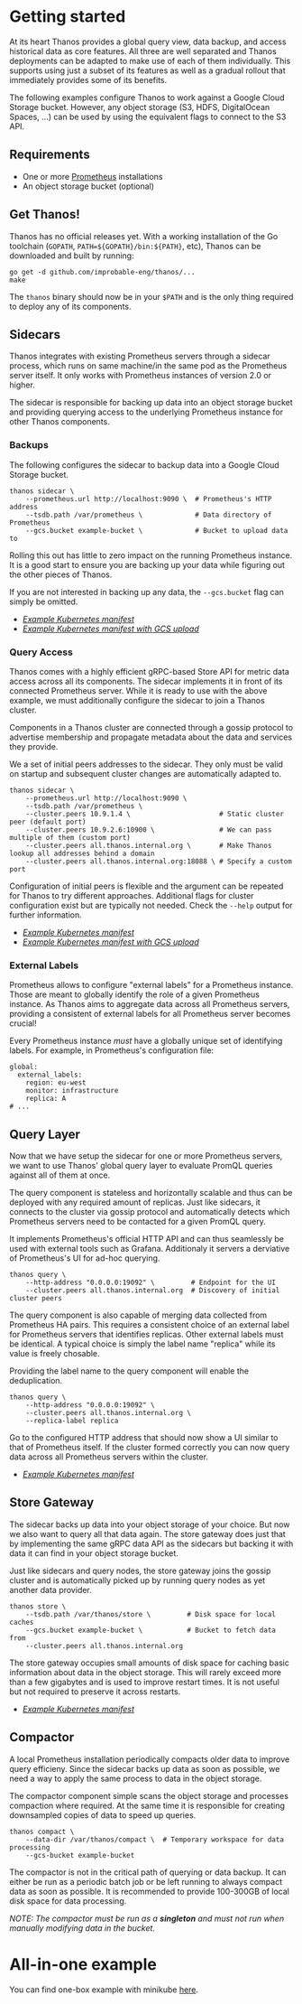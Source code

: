 # Getting started

At its heart Thanos provides a global query view, data backup, and access historical data as core features. All three are well separated and Thanos deployments can be adapted to make use of each of them individually. This supports using just a subset of its features as well as a gradual rollout that immediately provides some of its benefits.

The following examples configure Thanos to work against a Google Cloud Storage bucket. However, any object storage (S3, HDFS, DigitalOcean Spaces, ...) can be used by using the equivalent flags to connect to the S3 API.

## Requirements

* One or more [Prometheus](https://prometheus.io) installations
* An object storage bucket (optional)

## Get Thanos!

Thanos has no official releases yet. With a working installation of the Go toolchain (`GOPATH`, `PATH=${GOPATH}/bin:${PATH}`, etc), Thanos can be downloaded and built by running:

```
go get -d github.com/improbable-eng/thanos/...
make
```

The `thanos` binary should now be in your `$PATH` and is the only thing required to deploy any of its components.

## Sidecars

Thanos integrates with existing Prometheus servers through a sidecar process, which runs on same machine/in the same pod as the Prometheus server itself. It only works with Prometheus instances of version 2.0 or higher.

The sidecar is responsible for backing up data into an object storage bucket and providing querying access to the underlying Prometheus instance for other Thanos components.

### Backups 

The following configures the sidecar to backup data into a Google Cloud Storage bucket.

```
thanos sidecar \
    --prometheus.url http://localhost:9090 \  # Prometheus's HTTP address
    --tsdb.path /var/prometheus \             # Data directory of Prometheus
    --gcs.bucket example-bucket \             # Bucket to upload data to
```

Rolling this out has little to zero impact on the running Prometheus instance. It is a good start to ensure you are backing up your data while figuring out the other pieces of Thanos.

If you are not interested in backing up any data, the `--gcs.bucket` flag can simply be omitted.

* _[Example Kubernetes manifest](../kube/manifests/prometheus.yaml)_
* _[Example Kubernetes manifest with GCS upload](../kube/manifests/prometheus-gcs.yaml)_

### Query Access

Thanos comes with a highly efficient gRPC-based Store API for metric data access across all its components. The sidecar implements it in front of its connected Prometheus server. While it is ready to use with the above example, we must additionally configure the sidecar to join a Thanos cluster.

Components in a Thanos cluster are connected through a gossip protocol to advertise membership and propagate metadata about the data and services they provide.

We a set of initial peers addresses to the sidecar. They only must be valid on startup and subsequent cluster changes are automatically adapted to.

```
thanos sidecar \
    --prometheus.url http://localhost:9090 \
    --tsdb.path /var/prometheus \
    --cluster.peers 10.9.1.4 \                      # Static cluster peer (default port)
    --cluster.peers 10.9.2.6:10900 \                # We can pass multiple of them (custom port)
    --cluster.peers all.thanos.internal.org \       # Make Thanos lookup all addresses behind a domain
    --cluster.peers all.thanos.internal.org:18088 \ # Specify a custom port
```

Configuration of initial peers is flexible and the argument can be repeated for Thanos to try different approaches.
Additional flags for cluster configuration exist but are typically not needed. Check the `--help` output for further information.

* _[Example Kubernetes manifest](../kube/manifests/prometheus.yaml)_
* _[Example Kubernetes manifest with GCS upload](../kube/manifests/prometheus-gcs.yaml)_

### External Labels

Prometheus allows to configure "external labels" for a Prometheus instance. Those are meant to globally identify the role of a given Prometheus instance. As Thanos aims to aggregate data across all Prometheus servers, providing a consistent of external labels for all Prometheus server becomes crucial!

Every Prometheus instance _must_ have a globally unique set of identifying labels. For example, in Prometheus's configuration file:

```
global:
  external_labels:
    region: eu-west
    monitor: infrastructure
    replica: A
# ...
```

## Query Layer

Now that we have setup the sidecar for one or more Prometheus servers, we want to use Thanos' global query layer to evaluate PromQL queries against all of them at once.

The query component is stateless and horizontally scalable and thus can be deployed with any required amount of replicas. Just like sidecars, it connects to the cluster via gossip protocol and automatically detects which Prometheus servers need to be contacted for a given PromQL query.

It implements Prometheus's official HTTP API and can thus seamlessly be used with external tools such as Grafana. Additionaly it servers a derviative of Prometheus's UI for ad-hoc querying.

```
thanos query \
    --http-address "0.0.0.0:19092" \         # Endpoint for the UI
    --cluster.peers all.thanos.internal.org  # Discovery of initial cluster peers
```

The query component is also capable of merging data collected from Prometheus HA pairs. This requires a consistent choice of an external label for Prometheus servers that identifies replicas. Other external labels must be identical. A typical choice is simply the label name "replica" while its value is freely chosable.

Providing the label name to the query component will enable the deduplication.

```
thanos query \
    --http-address "0.0.0.0:19092" \
    --cluster.peers all.thanos.internal.org \
    --replica-label replica
```

Go to the configured HTTP address that should now show a UI similar to that of Prometheus itself. If the cluster formed correctly you can now query data across all Prometheus servers within the cluster.

* _[Example Kubernetes manifest](../kube/manifests/thanos-query.yaml)_

## Store Gateway

The sidecar backs up data into your object storage of your choice. But now we also want to query all that data again. The store gateway does just that by implementing the same gRPC data API as the sidecars but backing it with data it can find in your object storage bucket.

Just like sidecars and query nodes, the store gateway joins the gossip cluster and is automatically picked up by running query nodes as yet another data provider.

```
thanos store \
    --tsdb.path /var/thanos/store \         # Disk space for local caches
    --gcs.bucket example-bucket \           # Bucket to fetch data from
    --cluster.peers all.thanos.internal.org 
```

The store gateway occupies small amounts of disk space for caching basic information about data in the object storage. This will rarely exceed more than a few gigabytes and is used to improve restart times. It is not useful but not required to preserve it across restarts.

* _[Example Kubernetes manifest](../kube/manifests/thanos-store.yaml)_

## Compactor

A local Prometheus installation periodically compacts older data to improve query efficieny. Since the sidecar backs up data as soon as possible, we need a way to apply the same process to data in the object storage.

The compactor component simple scans the object storage and processes compaction where required. At the same time it is responsible for creating downsampled copies of data to speed up queries.

```
thanos compact \
    --data-dir /var/thanos/compact \  # Temporary workspace for data processing
    --gcs-bucket example-bucket
```

The compactor is not in the critical path of querying or data backup. It can either be run as a periodic batch job or be left running to always compact data as soon as possible. It is recommended to provide 100-300GB of local disk space for data processing.

_NOTE: The compactor must be run as a **singleton** and must not run when manually modifying data in the bucket._

# All-in-one example

You can find one-box example with minikube [here](../kube/README.md).
